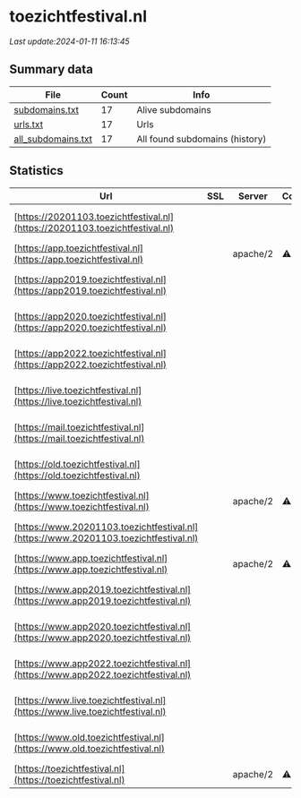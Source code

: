 # toezichtfestival.nl
*Last update:2024-01-11 16:13:45*
## Summary data
| File       | Count | Info |
|------------|-------|------|
|[subdomains.txt](/data/toezichtfestival/subdomains.txt)|17|Alive subdomains|
|[urls.txt](/data/toezichtfestival/urls.txt)|17|Urls|
|[all_subdomains.txt](/data/toezichtfestival/all_subdomains.txt)|17|All found subdomains (history)|
## Statistics
| Url | SSL | Server | Cookie | HSTS | CSP | XFO | XXP | RP | Tech |
|------------|-------|------|------|------|------|------|------|------|------|
|[https://20201103.toezichtfestival.nl](https://20201103.toezichtfestival.nl)| | | | | | | |:white_check_mark: |Apache HTTP Server:2|
|[https://app.toezichtfestival.nl](https://app.toezichtfestival.nl)| |apache/2|:warning: |:white_check_mark: | |:warning: |:white_check_mark: |:white_check_mark: |:white_check_mark: |Apache HTTP Server:2...|
|[https://app2019.toezichtfestival.nl](https://app2019.toezichtfestival.nl)| | | | | | | |:white_check_mark: |Apache HTTP Server:2|
|[https://app2020.toezichtfestival.nl](https://app2020.toezichtfestival.nl)| | | | | | | |:white_check_mark: |Apache HTTP Server:2|
|[https://app2022.toezichtfestival.nl](https://app2022.toezichtfestival.nl)| | | | | | | |:white_check_mark: |Apache HTTP Server:2|
|[https://live.toezichtfestival.nl](https://live.toezichtfestival.nl)| | | | | | | |:white_check_mark: |Apache HTTP Server:2|
|[https://mail.toezichtfestival.nl](https://mail.toezichtfestival.nl)| | | | | | | |:white_check_mark: |Apache HTTP Server:2|
|[https://old.toezichtfestival.nl](https://old.toezichtfestival.nl)| | | | | | | |:white_check_mark: |Apache HTTP Server:2|
|[https://www.toezichtfestival.nl](https://www.toezichtfestival.nl)| |apache/2|:warning: |:white_check_mark: | |:warning: |:white_check_mark: |:white_check_mark: |:white_check_mark: |Apache HTTP Server:2...|
|[https://www.20201103.toezichtfestival.nl](https://www.20201103.toezichtfestival.nl)| | | | | | | |:white_check_mark: |Apache HTTP Server:2|
|[https://www.app.toezichtfestival.nl](https://www.app.toezichtfestival.nl)| |apache/2|:warning: |:white_check_mark: | |:warning: |:white_check_mark: |:white_check_mark: |:white_check_mark: |Apache HTTP Server:2...|
|[https://www.app2019.toezichtfestival.nl](https://www.app2019.toezichtfestival.nl)| | | | | | | |:white_check_mark: |Apache HTTP Server:2|
|[https://www.app2020.toezichtfestival.nl](https://www.app2020.toezichtfestival.nl)| | | | | | | |:white_check_mark: |Apache HTTP Server:2|
|[https://www.app2022.toezichtfestival.nl](https://www.app2022.toezichtfestival.nl)| | | | | | | |:white_check_mark: |Apache HTTP Server:2|
|[https://www.live.toezichtfestival.nl](https://www.live.toezichtfestival.nl)| | | | | | | |:white_check_mark: |Apache HTTP Server:2|
|[https://www.old.toezichtfestival.nl](https://www.old.toezichtfestival.nl)| | | | | | | |:white_check_mark: |Apache HTTP Server:2|
|[https://toezichtfestival.nl](https://toezichtfestival.nl)| |apache/2|:warning: |:white_check_mark: | |:warning: |:white_check_mark: |:white_check_mark: |:white_check_mark: |Apache HTTP Server:2...|